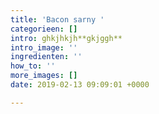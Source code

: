 ```yaml
---
title: 'Bacon sarny '
categorieen: []
intro: ghkjhkjh**gkjggh**
intro_image: ''
ingredienten: ''
how_to: ''
more_images: []
date: 2019-02-13 09:09:01 +0000

---
```

